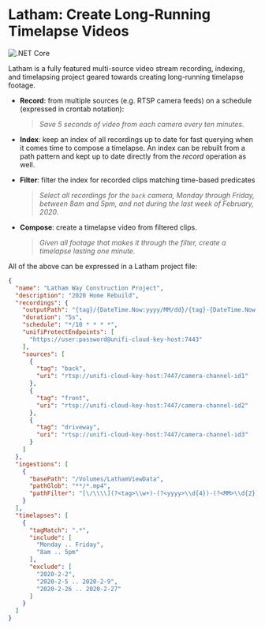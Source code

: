# Latham: Create Long-Running Timelapse Videos

![.NET Core](https://github.com/abock/latham/workflows/.NET%20Core/badge.svg)

Latham is a fully featured multi-source video stream recording, indexing, and
timelapsing project geared towards creating long-running timelapse footage.

* **Record**: from multiple sources (e.g. RTSP camera feeds) on a schedule
(expressed in crontab notation):
  > _Save 5 seconds of video from each camera every ten minutes._

* **Index**: keep an index of all recordings up to date for fast querying when
  it comes time to compose a timelapse. An index can be rebuilt from a path
  pattern and kept up to date directly from the _record_ operation as well.

* **Filter**: filter the index for recorded clips matching time-based predicates
  > _Select all recordings for the `back` camera, Monday through Friday, between
    8am and 5pm, and not during the last week of February, 2020_.

* **Compose**: create a timelapse video from filtered clips.
  > _Given all footage that makes it through the filter, create a timelapse
    lasting one minute._

All of the above can be expressed in a Latham project file:

```json
{
  "name": "Latham Way Construction Project",
  "description": "2020 Home Rebuild",
  "recordings": {
    "outputPath": "{tag}/{DateTime.Now:yyyy/MM/dd}/{tag}-{DateTime.Now:yyyy-MM-dd_HH.mm.sszzz}.mp4",
    "duration": "5s",
    "schedule": "*/10 * * * *",
    "unifiProtectEndpoints": [
      "https://user:password@unifi-cloud-key-host:7443"
    ],
    "sources": [
      {
        "tag": "back",
        "uri": "rtsp://unifi-cloud-key-host:7447/camera-channel-id1"
      },
      {
        "tag": "front",
        "uri": "rtsp://unifi-cloud-key-host:7447/camera-channel-id2"
      },
      {
        "tag": "driveway",
        "uri": "rtsp://unifi-cloud-key-host:7447/camera-channel-id3"
      }
    ]
  },
  "ingestions": [
    {
      "basePath": "/Volumes/LathamViewData",
      "pathGlob": "**/*.mp4",
      "pathFilter": "[\/\\\\](?<tag>\\w+)-(?<yyyy>\\d{4})-(?<MM>\\d{2})-(?<dd>\\d{2})_(?<HH>\\d{2}).(?<mm>\\d{2}).(?<ss>\\d{2})(?<z>[+-]\\d{4})?\\.mp4$"
    }
  ],
  "timelapses": [
    {
      "tagMatch": ".*",
      "include": [
        "Monday .. Friday",
        "8am .. 5pm"
      ],
      "exclude": [
        "2020-2-2",
        "2020-2-5 .. 2020-2-9",
        "2020-2-26 .. 2020-2-27"
      ]
    }
  ]
}
```